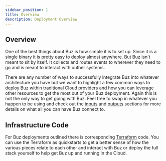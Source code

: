 ```yaml
---
sidebar_position: 1
title: Overview
description: Deployment Overview
---
```


## Overview
One of the best things about Buz is how simple it is to set up. Since it is a single binary it is pretty easy to deploy almost anywhere. But Buz isn't meant to sit by itself. It collects and routes events to wherever they need to go and is meant to interact with outher systems.

There are any number of ways to successfully integrate Buz into whatever architecture you have but we want to highlight a few common ways to deploy Buz within traditional Cloud providers and how you can leverage other resources to get the most out of your Buz deployment. Again this is not the only way to get going with Buz. Feel free to swap in whatever you happen to be using and check out the [inputs](inputs/overview.md) and [outputs](outputs/overview.md) sections for more details on what all you can have Buz connect to.

## Infrastructure Code
For Buz deployments outlined there is corresponding [Terraform](https://www.terraform.io/) code. You can use the Terraform as quickstarts to get a better sense of how the various pieces relate to each other and interact with Buz or deploy the full stack yourself to help get Buz up and running in the Cloud.